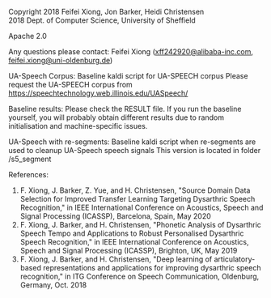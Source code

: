 Copyright 2018  Feifei Xiong, Jon Barker, Heidi Christensen           
          2018  Dept. of Computer Science, University of Sheffield

Apache 2.0

Any questions please contact: Feifei Xiong (xff242920@alibaba-inc.com, feifei.xiong@uni-oldenburg.de)

UA-Speech Corpus:
Baseline kaldi script for UA-SPEECH corpus
Please request the UA-SPEECH corpus from https://speechtechnology.web.illinois.edu/UASpeech/

Baseline results:
Please check the RESULT file.
If you run the baseline yourself, you will probably obtain different results due to random initialisation and machine-specific issues.

UA-Speech with re-segments:
Baseline kaldi script when re-segments are used to cleanup UA-Speech speech signals
This version is located in folder /s5_segment


References:

1) F. Xiong, J. Barker, Z. Yue, and H. Christensen, "Source Domain Data Selection for Improved Transfer Learning Targeting Dysarthric Speech Recognition," in IEEE International Conference on Acoustics, Speech and Signal Processing (ICASSP), Barcelona, Spain, May 2020
2) F. Xiong, J. Barker, and H. Christensen, "Phonetic Analysis of Dysarthric Speech Tempo and Applications to Robust Personalised Dysarthric Speech Recognition," in IEEE International Conference on Acoustics, Speech and Signal Processing (ICASSP), Brighton, UK, May 2019
3) F. Xiong, J. Barker, and H. Christensen, "Deep learning of articulatory-based representations and applications for improving dysarthric speech recognition," in ITG Conference on Speech Communication, Oldenburg, Germany, Oct. 2018




